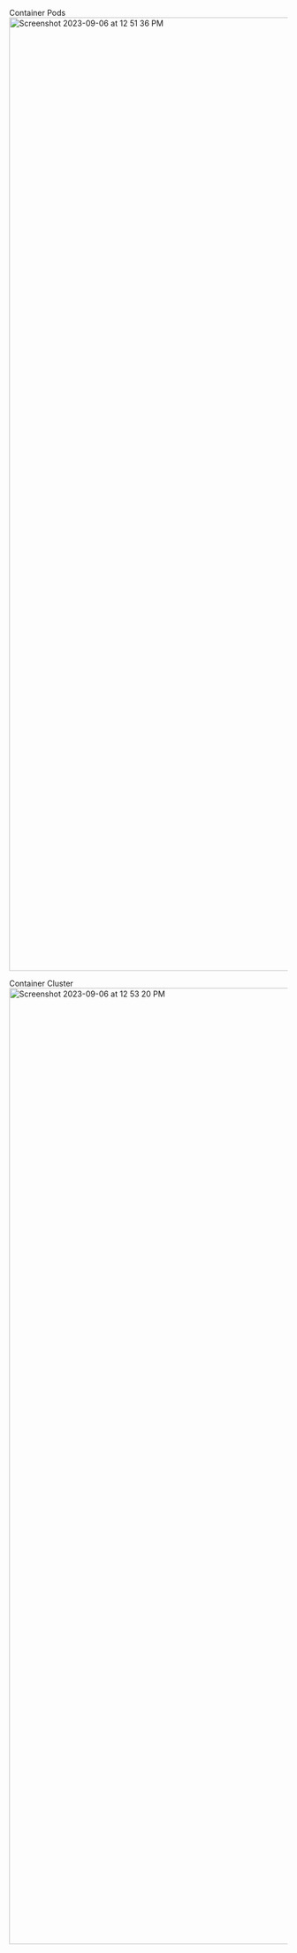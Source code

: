 Container Pods
<img width="1724" alt="Screenshot 2023-09-06 at 12 51 36 PM" src="https://github.com/turbonomic/visualization/assets/53303655/62f008aa-315c-4651-bbc3-a947f60e7524">

Container Cluster
<img width="1729" alt="Screenshot 2023-09-06 at 12 53 20 PM" src="https://github.com/turbonomic/visualization/assets/53303655/2a21746a-76fb-40b4-9b76-e762a46a207a">
